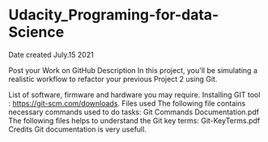 # Udacity_Programing-for-data-Science
Date created
July.15 2021

Post your Work on GitHub
Description
In this project, you'll be simulating a realistic workflow to refactor your previous Project 2 using Git.

List of software, firmware and hardware you may require.
Installing GIT tool : https://git-scm.com/downloads.
Files used
The following file contains necessary commands used to do tasks:
Git Commands Documentation.pdf
The following files helps to understand the Git key terms:
Git-KeyTerms.pdf
Credits
Git documentation is very usefull.

